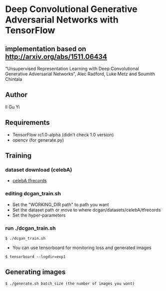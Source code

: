 # Deep Convolutional Generative Adversarial Networks with TensorFlow
##  implementation based on http://arxiv.org/abs/1511.06434
  "Unsupervised Representation Learning with
  Deep Convolutional Generative Adversarial Networks",
  Alec Radford, Luke Metz and Soumith Chintala

## Author
  Il Gu Yi

## Requirements
* TensorFlow rc1.0-alpha (didn't check 1.0 version)
* opencv (for generate.py)

## Training
### dataset download (celebA)
* [celebA tfrecords](https://www.dropbox.com/sh/8j95tzg1ga48ga2/AACGPCWx86yKh-drUT6VYHtDa?dl=0)

### editing dcgan_train.sh
* Set the "WORKING_DIR path" to path you want
* Set the dataset path or move to where dcgan/datasets/celebA/tfrecords
* Set the hyper-parameters

### run ./dcgan_train.sh
```shell
$ ./dcgan_train.sh
```
* You can use tensorboard for monitoring loss and generated images
```shell
$ tensorboard --logdir=exp1
```

## Generating images
```shell
$ ./generate.sh batch_size (the number of images you want)
```

